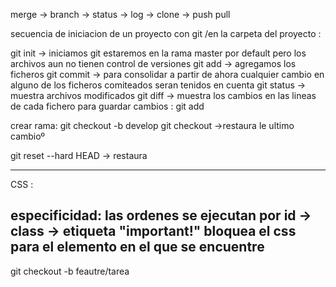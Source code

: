 merge	->
branch	->
status	->
log		->
clone	->
push
pull

secuencia de iniciacion de un proyecto con git
/en la carpeta del proyecto :

git init	-> iniciamos git
estaremos en la rama master por default
pero los archivos aun no tienen control de versiones
git add		-> agregamos los ficheros 
git commit	-> para consolidar
a partir de ahora cualquier cambio en alguno de los ficheros
comiteados seran tenidos en cuenta
git status 	-> muestra archivos modificados
git diff	-> muestra los cambios en las lineas de cada fichero
 para guardar cambios :
git add <file-name>

crear rama:
git checkout -b develop
git checkout <file> ->restaura le ultimo cambioº

git reset --hard HEAD 	-> restaura 
______________

CSS :

especificidad: las ordenes se ejecutan por id -> class -> etiqueta
"important!" bloquea el css para el elemento en el que se encuentre
---


git checkout -b feautre/tarea
